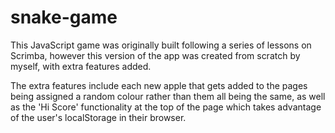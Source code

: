 # snake-game

This JavaScript game was originally built following a series of lessons on Scrimba, however this version of the app was created from scratch by myself, with extra features added.

The extra features include each new apple that gets added to the pages being assigned a random colour rather than them all being the same, as well as the 'Hi Score' functionality at the top of the page which takes advantage of the user's localStorage in their browser. 
